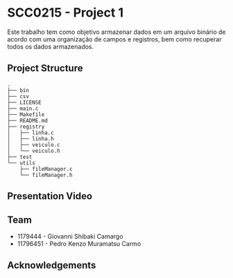 # SCC0215 - Project 1

Este trabalho tem como objetivo armazenar dados em um arquivo binário de acordo com uma organização de campos e registros, bem como recuperar todos os dados armazenados.

## Project Structure
```.
.
├── bin
├── csv
├── LICENSE
├── main.c
├── Makefile
├── README.md
├── registry
│   ├── linha.c
│   ├── linha.h
│   ├── veiculo.c
│   └── veiculo.h
├── test
└── utils
    ├── fileManager.c
    └── fileManager.h
```

## Presentation Video 

## Team
* 1179444 - Giovanni Shibaki Camargo
* 11796451 - Pedro Kenzo Muramatsu Carmo

## Acknowledgements
